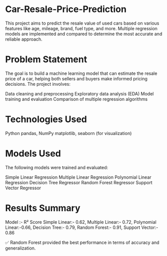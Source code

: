 # Car-Resale-Price-Prediction
This project aims to predict the resale value of used cars based on various features like age, mileage, brand, fuel type, and more. Multiple regression models are implemented and compared to determine the most accurate and reliable approach.

# Problem Statement
The goal is to build a machine learning model that can estimate the resale price of a car, helping both sellers and buyers make informed pricing decisions. The project involves:

Data cleaning and preprocessing
Exploratory data analysis (EDA)
Model training and evaluation
Comparison of multiple regression algorithms

# Technologies Used
Python
pandas, NumPy
matplotlib, seaborn (for visualization)

# Models Used
The following models were trained and evaluated:

Simple Linear Regression
Multiple Linear Regression
Polynomial Linear Regression
Decision Tree Regressor
Random Forest Regressor
Support Vector Regressor

 # Results Summary
 Model	    :-   R² Score
Simple Linear:- 	0.62,
Multiple Linear:-	0.72,
Polynomial Linear:-0.66,
Decision Tree:-  	 0.79,
Random Forest:-	   0.91,
Support Vector:-	 0.86

✅ Random Forest provided the best performance in terms of accuracy and generalization.


